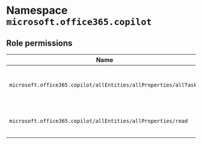 # Namespace `microsoft.office365.copilot`
## Role permissions
|Name|Description|Privileged|
|-|-|-|
|`microsoft.office365.copilot/allEntities/allProperties/allTasks`|Create and manage all settings for Microsoft 365 Copilot|False|
|`microsoft.office365.copilot/allEntities/allProperties/read`|Read all settings for Microsoft 365 Copilot|False|
